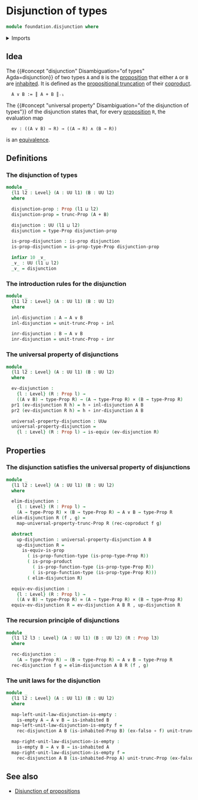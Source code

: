 # Disjunction of types

```agda
module foundation.disjunction where
```

<details><summary>Imports</summary>

```agda
open import foundation.dependent-pair-types
open import foundation.inhabited-types
open import foundation.propositional-truncations
open import foundation.universe-levels

open import foundation-core.cartesian-product-types
open import foundation-core.coproduct-types
open import foundation-core.empty-types
open import foundation-core.equivalences
open import foundation-core.function-types
open import foundation-core.propositions
```

</details>

## Idea

The {{#concept "disjunction" Disambiguation="of types" Agda=disjunction}} of two
types `A` and `B` is the [proposition](foundation-core.propositions.md) that
either `A` or `B` are [inhabited](foundation.inhabited-types.md). It is defined
as the [propositional truncation](foundation.propositional-truncations.md) of
their [coproduct](foundation-core.coproduct-types.md).

```text
  A ∨ B := ║ A + B ║₋₁
```

The
{{#concept "universal property" Disambiguation="of the disjunction of types"}}
of the disjunction states that, for every
[proposition](foundation-core.propositions.md) `R`, the evaluation map

```text
  ev : ((A ∨ B) → R) → ((A → R) ∧ (B → R))
```

is an [equivalence](foundation.logical-equivalences.md).

## Definitions

### The disjunction of types

```agda
module _
  {l1 l2 : Level} (A : UU l1) (B : UU l2)
  where

  disjunction-prop : Prop (l1 ⊔ l2)
  disjunction-prop = trunc-Prop (A + B)

  disjunction : UU (l1 ⊔ l2)
  disjunction = type-Prop disjunction-prop

  is-prop-disjunction : is-prop disjunction
  is-prop-disjunction = is-prop-type-Prop disjunction-prop

  infixr 10 _∨_
  _∨_ : UU (l1 ⊔ l2)
  _∨_ = disjunction
```

### The introduction rules for the disjunction

```agda
module _
  {l1 l2 : Level} (A : UU l1) (B : UU l2)
  where

  inl-disjunction : A → A ∨ B
  inl-disjunction = unit-trunc-Prop ∘ inl

  inr-disjunction : B → A ∨ B
  inr-disjunction = unit-trunc-Prop ∘ inr
```

### The universal property of disjunctions

```agda
module _
  {l1 l2 : Level} (A : UU l1) (B : UU l2)
  where

  ev-disjunction :
    {l : Level} (R : Prop l) →
    ((A ∨ B) → type-Prop R) → (A → type-Prop R) × (B → type-Prop R)
  pr1 (ev-disjunction R h) = h ∘ inl-disjunction A B
  pr2 (ev-disjunction R h) = h ∘ inr-disjunction A B

  universal-property-disjunction : UUω
  universal-property-disjunction =
    {l : Level} (R : Prop l) → is-equiv (ev-disjunction R)
```

## Properties

### The disjunction satisfies the universal property of disjunctions

```agda
module _
  {l1 l2 : Level} (A : UU l1) (B : UU l2)
  where

  elim-disjunction :
    {l : Level} (R : Prop l) →
    (A → type-Prop R) × (B → type-Prop R) → A ∨ B → type-Prop R
  elim-disjunction R (f , g) =
    map-universal-property-trunc-Prop R (rec-coproduct f g)

  abstract
    up-disjunction : universal-property-disjunction A B
    up-disjunction R =
      is-equiv-is-prop
        ( is-prop-function-type (is-prop-type-Prop R))
        ( is-prop-product
          ( is-prop-function-type (is-prop-type-Prop R))
          ( is-prop-function-type (is-prop-type-Prop R)))
        ( elim-disjunction R)

  equiv-ev-disjunction :
    {l : Level} (R : Prop l) →
    ((A ∨ B) → type-Prop R) ≃ (A → type-Prop R) × (B → type-Prop R)
  equiv-ev-disjunction R = ev-disjunction A B R , up-disjunction R
```

### The recursion principle of disjunctions

```agda
module _
  {l1 l2 l3 : Level} (A : UU l1) (B : UU l2) (R : Prop l3)
  where

  rec-disjunction :
    (A → type-Prop R) → (B → type-Prop R) → A ∨ B → type-Prop R
  rec-disjunction f g = elim-disjunction A B R (f , g)
```

### The unit laws for the disjunction

```agda
module _
  {l1 l2 : Level} (A : UU l1) (B : UU l2)
  where

  map-left-unit-law-disjunction-is-empty :
    is-empty A → A ∨ B → is-inhabited B
  map-left-unit-law-disjunction-is-empty f =
    rec-disjunction A B (is-inhabited-Prop B) (ex-falso ∘ f) unit-trunc-Prop

  map-right-unit-law-disjunction-is-empty :
    is-empty B → A ∨ B → is-inhabited A
  map-right-unit-law-disjunction-is-empty f =
    rec-disjunction A B (is-inhabited-Prop A) unit-trunc-Prop (ex-falso ∘ f)
```

## See also

- [Disjunction of propositions](foundation.disjunction-propositions.md)
